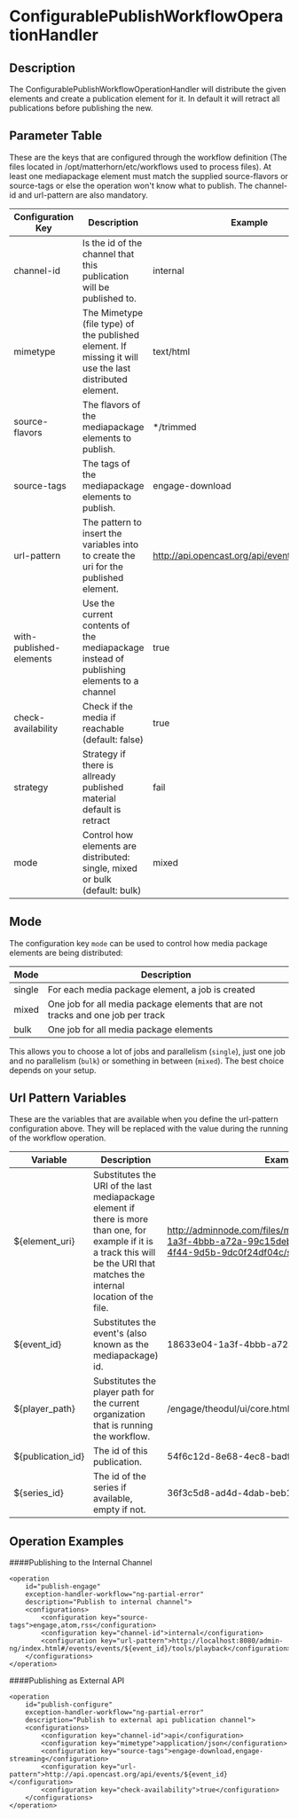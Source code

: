 # ConfigurablePublishWorkflowOperationHandler


## Description

The ConfigurablePublishWorkflowOperationHandler will distribute the given elements and create a publication element for it. In default it will retract all publications before publishing the new.
 

## Parameter Table

These are the keys that are configured through the workflow definition (The files located in /opt/matterhorn/etc/workflows used to process files). At least one mediapackage element must match the supplied source-flavors or source-tags or else the operation won't know what to publish. The channel-id and url-pattern are also mandatory.

|Configuration Key       |Description                                                                                             |Example                                        |
|------------------------|--------------------------------------------------------------------------------------------------------|-----------------------------------------------|
|channel-id              |Is the id of the channel that this publication will be published to.                                    |internal                                       |
|mimetype                |The Mimetype (file type) of the published element. If missing it will use the last distributed element. |text/html                                      |
|source-flavors          |The flavors of the mediapackage elements to publish.                                                    |*/trimmed                                      |
|source-tags             |The tags of the mediapackage elements to publish.                                                       |engage-download                                |
|url-pattern             |The pattern to insert the variables into to create the uri for the published element.                   |http://api.opencast.org/api/events/${event_id} |
|with-published-elements |Use the current contents of the mediapackage instead of publishing elements to a channel                |true                                           |
|check-availability      |Check if the media if reachable (default: false)                                                        |true                                           |
|strategy                |Strategy if there is allready published material default is retract                                     |fail                                           |
|mode                    |Control how elements are distributed: single, mixed or bulk (default: bulk)                             |mixed                                          |

## Mode

The configuration key `mode` can be used to control how media package elements are being distributed:

|Mode   |Description                                                                      |
|-------|---------------------------------------------------------------------------------|
|single |For each media package element, a job is created                                 |
|mixed  |One job for all media package elements that are not tracks and one job per track |
|bulk   |One job for all media package elements                                           |

This allows you to choose a lot of jobs and parallelism (`single`), just one job and no parallelism (`bulk`)
or something in between (`mixed`). The best choice depends on your setup.

## Url Pattern Variables

These are the variables that are available when you define the url-pattern configuration above. They will be replaced with the value during the running of the workflow operation.

|Variable          |Description                                                                              |Example                              |
|------------------|-----------------------------------------------------------------------------------------|-------------------------------------|
|${element_uri}    |Substitutes the URI of the last mediapackage element if there is more than one, for example if it is a track this will be the URI that matches the internal location of the file. |http://adminnode.com/files/mediapackage/18633e04-1a3f-4bbb-a72a-99c15deba1b9/cec1f067-9470-4f44-9d5b-9dc0f24df04c/short.mp4 |
|${event_id}       |Substitutes the event's (also known as the mediapackage) id.                             |18633e04-1a3f-4bbb-a72a-99c15deba1b9 |
|${player_path}    |Substitutes the player path for the current organization that is running the workflow.   |/engage/theodul/ui/core.html?id=     |
|${publication_id} |The id of this publication.                                                              |54f6c12d-8e68-4ec8-badf-cd045b33d01e |
|${series_id}      |The id of the series if available, empty if not.                                         |36f3c5d8-ad4d-4dab-beb1-1400ffab4a69 |


## Operation Examples

####Publishing to the Internal Channel

    <operation
        id="publish-engage"
        exception-handler-workflow="ng-partial-error"
        description="Publish to internal channel">
        <configurations>
            <configuration key="source-tags">engage,atom,rss</configuration>
            <configuration key="channel-id">internal</configuration>
            <configuration key="url-pattern">http://localhost:8080/admin-ng/index.html#/events/events/${event_id}/tools/playback</configuration>
        </configurations>
    </operation>

####Publishing as External API

    <operation
        id="publish-configure"
        exception-handler-workflow="ng-partial-error"
        description="Publish to external api publication channel">
        <configurations>
            <configuration key="channel-id">api</configuration>
            <configuration key="mimetype">application/json</configuration>
            <configuration key="source-tags">engage-download,engage-streaming</configuration>
            <configuration key="url-pattern">http://api.opencast.org/api/events/${event_id}</configuration>
            <configuration key="check-availability">true</configuration>
        </configurations>
    </operation>
